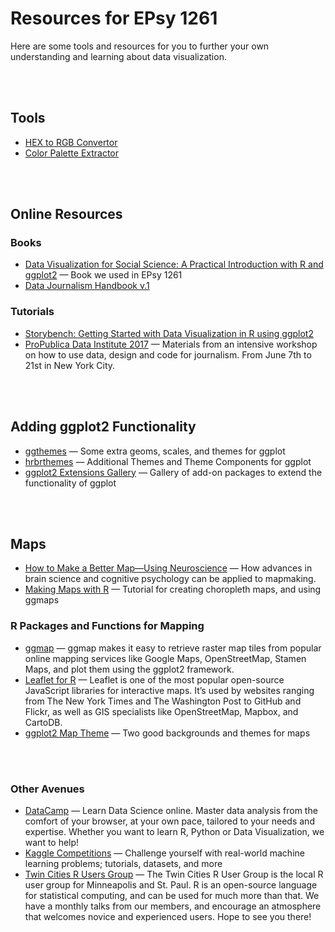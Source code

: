 # Resources for EPsy 1261

Here are some tools and resources for you to further your own understanding and learning about data visualization.

<br /><br />

## Tools

- [HEX to RGB Convertor](https://www.webpagefx.com/web-design/hex-to-rgb/)
- [Color Palette Extractor](https://labs.tineye.com/color/)

<br /><br />

## Online Resources

### Books

- [Data Visualization for Social Science: A Practical Introduction with R and ggplot2](http://socviz.co/) &mdash; Book we used in EPsy 1261
- [Data Journalism Handbook v.1](http://datajournalismhandbook.net/1.0/en/)


<!--- [Statistical Thinking: A Simulation Approach to Modeling Uncertainty](https://zief0002.github.io/statistical-thinking/) &mdash; Book and materials for EPsy 3264: Basic and Applied Statistics -->

### Tutorials

- [Storybench: Getting Started with Data Visualization in R using ggplot2](http://www.storybench.org/getting-started-data-visualization-r-using-ggplot2/)
- [ProPublica Data Institute 2017](https://projects.propublica.org/graphics/data-institute-2017#institute-curriculum) &mdash; Materials from an intensive workshop on how to use data, design and code for journalism. From June 7th to 21st in New York City.


<br /><br />


## Adding ggplot2 Functionality

- [ggthemes](https://cran.r-project.org/web/packages/ggthemes/vignettes/ggthemes.html) &mdash; Some extra geoms, scales, and themes for ggplot
- [hrbrthemes](https://github.com/hrbrmstr/hrbrthemes) &mdash; Additional Themes and Theme Components for ggplot
- [ggplot2 Extensions Gallery](http://www.ggplot2-exts.org/gallery/) &mdash; Gallery of add-on packages to extend the functionality of ggplot

<br /><br />

## Maps

- [How to Make a Better Map—Using Neuroscience](https://www.citylab.com/design/2014/11/how-to-make-a-better-map-according-to-science/382898/) &mdash; How advances in brain science and cognitive psychology can be applied to mapmaking.
- [Making Maps with R](http://eriqande.github.io/rep-res-web/lectures/making-maps-with-R.html) &mdash; Tutorial for creating choropleth maps, and using ggmaps


### R Packages and Functions for Mapping

- [ggmap](https://github.com/dkahle/ggmap) &mdash; ggmap makes it easy to retrieve raster map tiles from popular online mapping services like Google Maps, OpenStreetMap, Stamen Maps, and plot them using the ggplot2 framework.
- [Leaflet for R](https://rstudio.github.io/leaflet/) &mdash; Leaflet is one of the most popular open-source JavaScript libraries for interactive maps. It’s used by websites ranging from The New York Times and The Washington Post to GitHub and Flickr, as well as GIS specialists like OpenStreetMap, Mapbox, and CartoDB.
- [ggplot2 Map Theme](https://gist.github.com/briatte/4718656) &mdash; Two good backgrounds and themes for maps

<br /><br />

### Other Avenues


- [DataCamp](https://www.datacamp.com/) &mdash; Learn Data Science online. Master data analysis from the comfort of your browser, at your own pace, tailored to your needs and expertise. Whether you want to learn R, Python or Data Visualization, we want to help!
- [Kaggle Competitions](https://www.kaggle.com/competitions) &mdash; Challenge yourself with real-world machine learning problems; tutorials, datasets, and more
- [Twin Cities R Users Group](https://www.meetup.com/twincitiesrug/) &mdash; The Twin Cities R User Group is the local R user group for Minneapolis and St. Paul. R is an open-source language for statistical computing, and can be used for much more than that. We have a monthly talks from our members, and encourage an atmosphere that welcomes novice and experienced users. Hope to see you there!